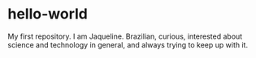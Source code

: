 # hello-world
My first repository.
I am Jaqueline. Brazilian, curious, interested about science and technology in general, and always trying to keep up with it.
